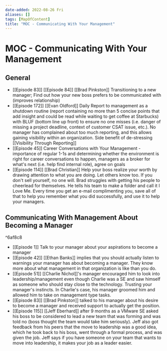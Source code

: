 ```yaml
---
date-added: 2022-08-26 Fri
aliases: []
tags: [MapOfContent]
title: "MOC - Communicating With Your Management"
---
```


# MOC - Communicating With Your Management

## General
- [[Episode 83]] [[Episode 84]] [[Brad Pinkston]] Transitioning to a new manager; Find out how your new boss prefers to be communicated with (improves relationship)
- [[Episode 172]] [[Evan Oldford]] Daily Report to management as a shutdown routine (report containing no more than 5 concise points that add insight and could be read while waiting to get coffee at Starbucks) with BLUF (bottom line up front) to ensure no one misses (i.e. danger of missing a project deadline, context of customer CSAT issue, etc.).  No manager has complained about too much reporting, and this allows gaining visibility within an organization. Side benefit of de-stressing [[Visibility Through Reporting]]
- [[Episode 45]] Career Conversations with Your Management - importance of regular 1-1s and determining whether the environment is right for career conversations to happen, managers as a broker for what's next (i.e. help find internal role), agree on goals
- [[Episode 114]]  [[Brad Christian]] Help your boss realize your worth by drawing attention to what you are doing.  Let others know too.  If you don't sell yourself, no one will.  Brad struggles with getting his people to cheerlead for themselves. He tells his team to make a folder and call it I Love Me. Every time you get an e-mail complimenting you, save all of that to help you remember what you did successfully, and use it to help your managers.



## Communicating With Management About Becoming a Manager

^6af8c8

- [[Episode 1]] Talk to your manager about your aspirations to become a manager
- [[Episode 42]] [[Ethan Banks]] implies that you should actually listen to warnings your manager has about becoming a manager. They know more about what management in that organization is like than you do.
- [[Episode 51]] [[Charlie Nichol]]'s manager encouraged him to look into leadership/management even though Charlie was a SE and saw himself as someone who should stay close to the technology. Trusting your manager's instincts.  In Charlie's case, his manager groomed him and allowed him to take on management type tasks.
- [[Episode 83]] [[Brad Pinkston]] talked to his manager about his desire to become a manager and received support to actually get the position.
- [[Episode 115]] [[Jeff Eberhard]] after 9 months as a VMware SE asked his boss to be considered to lead a new team that was forming and was told no (boss thought the team would take him seriously).  Jeff also got feedback from his peers that the move to leadership was a good idea, which he took back to his boss, went through a formal process, and was given the job.   Jeff says if you have someone on your team that wants to move into leadership, it makes your job as a leader easier.